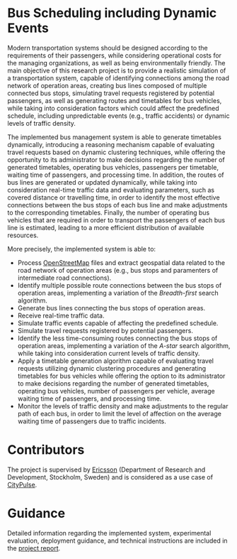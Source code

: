 # Bus Scheduling including Dynamic Events

Modern transportation systems should be designed according to the requirements of their passengers, while considering operational costs for the managing organizations, as well as being environmentally friendly. The main objective of this research project is to provide a realistic simulation of a transportation system, capable of identifying connections among the road network of operation areas, creating bus lines composed of multiple connected bus stops, simulating travel requests registered by potential passengers, as well as generating routes and timetables for bus vehicles, while taking into consideration factors which could affect the predefined schedule, including unpredictable events (e.g., traffic accidents) or dynamic levels of traffic density.

The implemented bus management system is able to generate timetables dynamically, introducing a reasoning mechanism capable of evaluating travel requests based on dynamic clustering techniques, while offering the opportunity to its administrator to make decisions regarding the number of generated timetables, operating bus vehicles, passengers per timetable, waiting time of passengers, and processing time. In addition, the routes of bus lines are generated or updated dynamically, while taking into consideration real-time traffic data and evaluating parameters, such as covered distance or travelling time, in order to identify the most effective connections between the bus stops of each bus line and make adjustments to the corresponding timetables. Finally, the number of operating bus vehicles that are required in order to transport the passengers of each bus line is estimated, leading to a more efficient distribution of available resources.

More precisely, the implemented system is able to:

* Process [OpenStreetMap](https://www.openstreetmap.org/) files and extract geospatial data related to the road network of operation areas (e.g., bus stops and paramenters of intermediate road connections).
* Identify multiple possible route connections between the bus stops of operation areas, implementing a variation of the *Breadth-first* search algorithm.
* Generate bus lines connecting the bus stops of operation areas.
* Receive real-time traffic data.
* Simulate traffic events capable of affecting the predefined schedule.
* Simulate travel requests registered by potential passengers.
* Identify the less time-consuming routes connecting the bus stops of operation areas, implementing a variation of the *A-star* search algorithm, while taking into consideration current levels of traffic density.
* Apply a timetable generation algorithm capable of evaluating travel requests utilizing dynamic clustering procedures and generating timetables for bus vehicles while offering the option to its administrator to make decisions regarding the number of generated timetables, operating bus vehicles, number of passengers per vehicle, average waiting time of passengers, and processing time.
* Monitor the levels of traffic density and make adjustments to the regular path of each bus, in order to limit the level of affection on the average waiting time of passengers due to traffic incidents.

# Contributors

The project is supervised by [Ericsson](https://www.ericsson.com/) (Department of Research and Development, Stockholm, Sweden) and is considered as a use case of [CityPulse](http://www.ict-citypulse.eu/).

# Guidance

Detailed information regarding the implemented system, experimental evaluation, deployment guidance, and technical instructions are included in the [project report](https://github.com/pinac0099/dynamic-bus-scheduling/blob/master/documents/project_report.pdf).
